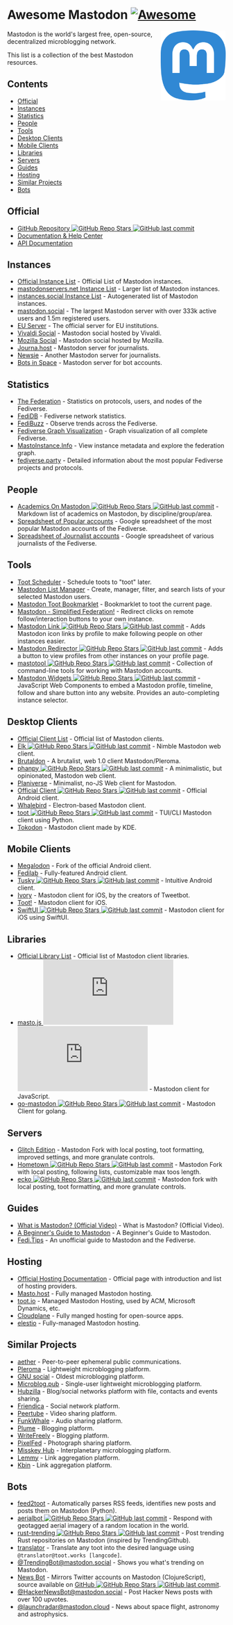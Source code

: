 # Awesome Mastodon [![Awesome](https://awesome.re/badge.svg)](https://awesome.re) <!-- omit from toc -->

[<img src="https://github.com/hyperupcall/awesome-mastodon/raw/main/assets/mastodon-logo.svg" align="right" width="150">](https://joinmastodon.org/)

Mastodon is the world's largest free, open-source, decentralized microblogging network.

This list is a collection of the best Mastodon resources.

## Contents  <!-- omit from toc -->

- [Official](#official)
- [Instances](#instances)
- [Statistics](#statistics)
- [People](#people)
- [Tools](#tools)
- [Desktop Clients](#desktop-clients)
- [Mobile Clients](#mobile-clients)
- [Libraries](#libraries)
- [Servers](#servers)
- [Guides](#guides)
- [Hosting](#hosting)
- [Similar Projects](#similar-projects)
- [Bots](#bots)

## Official

- [GitHub Repository ![GitHub Repo Stars](https://img.shields.io/github/stars/tootsuite/mastodon) ![GitHub last commit](https://img.shields.io/github/last-commit/tootsuite/mastodon)](https://github.com/tootsuite/mastodon/)
- [Documentation & Help Center](https://docs.joinmastodon.org/)
- [API Documentation](https://docs.joinmastodon.org/client/intro/)

## Instances

- [Official Instance List](https://joinmastodon.org/servers) - Official List of Mastodon instances.
- [mastodonservers.net Instance List](https://mastodonservers.net/) - Larger list of Mastodon instances.
- [instances.social Instance List](https://instances.social/list/) - Autogenerated list of Mastodon instances.
- [mastodon.social](https://mastodon.social/about/) - The largest Mastodon server with over 333k active users and 1.5m registered users.
- [EU Server](https://social.network.europa.eu/about/) - The official server for EU institutions.
- [Vivaldi Social](https://social.vivaldi.net/about/) - Mastodon social hosted by Vivaldi.
- [Mozilla Social](https://mozilla.social/about/) - Mastodon social hosted by Mozilla.
- [Journa.host](https://journa.host/about/) - Mastodon server for journalists.
- [Newsie](https://newsie.social/about/) - Another Mastodon server for journalists.
- [Bots in Space](https://botsin.space/about/) - Mastodon server for bot accounts.

## Statistics

- [The Federation](https://the-federation.info/) - Statistics on protocols, users, and nodes of the Fediverse.
- [FediDB](https://fedidb.org/network/) - Fediverse network statistics.
- [FediBuzz](https://fedi.buzz/) - Observe trends across the Fediverse.
- [Fediverse Graph Visualization](https://www.comeetie.fr/galerie/mapstodon/) - Graph visualization of all complete Fediverse.
- [MastoInstance.Info](https://mastoinstance.info/) - View instance metadata and explore the federation graph.
- [fediverse.party](https://fediverse.party/) - Detailed information about the most popular Fediverse projects and protocols.

## People

- [Academics On Mastodon ![GitHub Repo Stars](https://img.shields.io/github/stars/nathanlesage/academics-on-mastodon) ![GitHub last commit](https://img.shields.io/github/last-commit/nathanlesage/academics-on-mastodon)](https://github.com/nathanlesage/academics-on-mastodon/) - Markdown list of academics on Mastodon, by discipline/group/area.
- [Spreadsheet of Popular accounts](https://docs.google.com/spreadsheets/d/1cpUKkoT1MUn8_xM4usiERn-IdEuh0hXfBrwbbThwGiI/edit#gid=1111869705/) - Google spreadsheet of the most popular Mastodon accounts of the Fediverse.
- [Spreadsheet of Journalist accounts](https://docs.google.com/spreadsheets/d/13No4yxY-oFrN8PigC2jBWXreFCHWwVRTftwP6HcREtA/edit#gid=1320898902/) - Google spreadsheet of various journalists of the Fediverse.

## Tools

- [Toot Scheduler](https://scheduler.mastodon.tools/) - Schedule toots to "toot" later.
- [Mastodon List Manager](https://www.mastodonlistmanager.org/main/) - Create, manager, filter, and search lists of your selected Mastodon users.
- [Mastodon Toot Bookmarklet](https://rknightuk.github.io/mastodon-toot-bookmarklet/) - Bookmarklet to toot the current page.
- [Mastodon - Simplified Federation!](https://addons.mozilla.org/firefox/addon/mastodon-simplified-federation/) - Redirect clicks on remote follow/interaction buttons to your own instance.
- [Mastodon Link ![GitHub Repo Stars](https://img.shields.io/github/stars/masrly/mastodon-link) ![GitHub last commit](https://img.shields.io/github/last-commit/masrly/mastodon-link)](https://github.com/masrly/mastodon-link/) - Adds Mastodon icon links by profile to make following people on other instances easier.
- [Mastodon Redirector ![GitHub Repo Stars](https://img.shields.io/github/stars/bramus/mastodon-redirector) ![GitHub last commit](https://img.shields.io/github/last-commit/bramus/mastodon-redirector)](https://github.com/bramus/mastodon-redirector/) - Adds a button to view profiles from other instances on your profile page.
- [mastotool ![GitHub Repo Stars](https://img.shields.io/github/stars/muesli/mastotool) ![GitHub last commit](https://img.shields.io/github/last-commit/muesli/mastotool)](https://github.com/muesli/mastotool/) - Collection of command-line tools for working with Mastodon accounts.
- [Mastodon Widgets ![GitHub Repo Stars](https://img.shields.io/github/stars/splitbrain/mastodon-widget) ![GitHub last commit](https://img.shields.io/github/last-commit/splitbrain/mastodon-widget)](https://github.com/splitbrain/mastodon-widget) - JavaScript Web Components to embed a Mastodon profile, timeline, follow and share button into any website. Provides an auto-completing instance selector.

## Desktop Clients

- [Official Client List](https://joinmastodon.org/apps/) - Official list of Mastodon clients.
- [Elk ![GitHub Repo Stars](https://img.shields.io/github/stars/elk-zone/elk) ![GitHub last commit](https://img.shields.io/github/last-commit/elk-zone/elk)](https://github.com/elk-zone/elk/) - Nimble Mastodon web client.
- [Brutaldon](https://gitlab.com/brutaldon/brutaldon/) - A brutalist, web 1.0 client Mastodon/Pleroma.
- [phanpy ![GitHub Repo Stars](https://img.shields.io/github/stars/cheeaun/phanpy) ![GitHub last commit](https://img.shields.io/github/last-commit/cheeaun/phanpy)](https://github.com/cheeaun/phanpy) - A minimalistic, but opinionated, Mastodon web client.
- [Planiverse](https://git.mulligrubs.me/planiverse/) - Minimalist, no-JS Web client for Mastodon.
- [Official Client ![GitHub Repo Stars](https://img.shields.io/github/stars/mastodon/mastodon-android) ![GitHub last commit](https://img.shields.io/github/last-commit/mastodon/mastodon-android)](https://github.com/mastodon/mastodon-android/) - Official Android client.
- [Whalebird](https://whalebird.social/en/desktop/contents/) - Electron-based Mastodon client.
- [toot ![GitHub Repo Stars](https://img.shields.io/github/stars/ihabunek/toot) ![GitHub last commit](https://img.shields.io/github/last-commit/ihabunek/toot)](https://github.com/ihabunek/toot/) - TUI/CLI Mastodon client using Python.
- [Tokodon](https://apps.kde.org/tokodon/) - Mastodon client made by KDE.

## Mobile Clients

- [Megalodon](https://sk22.github.io/megalodon/) - Fork of the official Android client.
- [Fedilab](https://codeberg.org/tom79/Fedilab/) - Fully-featured Android client.
- [Tusky ![GitHub Repo Stars](https://img.shields.io/github/stars/tuskyapp/Tusky) ![GitHub last commit](https://img.shields.io/github/last-commit/tuskyapp/Tusky)](https://github.com/tuskyapp/Tusky/) - Intuitive Android client.
- [Ivory](https://apps.apple.com/us/app/ivory-for-mastodon-by-tapbots/id6444602274) - Mastodon client for iOS, by the creators of Tweetbot.
- [Toot!](https://apps.apple.com/us/app/toot/id1229021451) - Mastodon client for iOS.
- [SwiftUI ![GitHub Repo Stars](https://img.shields.io/github/stars/Dimillian/IceCubesApp) ![GitHub last commit](https://img.shields.io/github/last-commit/Dimillian/IceCubesApp)](https://github.com/Dimillian/IceCubesApp) - Mastodon client for iOS using SwiftUI.

## Libraries

- [Official Library List](https://docs.joinmastodon.org/client/libraries/) - Official list of Mastodon client libraries.
- [masto.js ![GitHub Repo Stars](https://img.shields.io/github/stars/neet/masto.js) ![GitHub last commit](https://img.shields.io/github/last-commit/neet/masto.js)](https://github.com/neet/masto.js) - Mastodon client for JavaScript.
- [go-mastodon ![GitHub Repo Stars](https://img.shields.io/github/stars/mattn/go-mastodon) ![GitHub last commit](https://img.shields.io/github/last-commit/mattn/go-mastodon)](https://github.com/mattn/go-mastodon) - Mastodon Client for golang.

## Servers

- [Glitch Edition](https://glitch-soc.github.io/docs/) - Mastodon Fork with local posting, toot formatting, improved settings, and more granulate controls.
- [Hometown ![GitHub Repo Stars](https://img.shields.io/github/stars/hometown-fork/hometown) ![GitHub last commit](https://img.shields.io/github/last-commit/hometown-fork/hometown)](https://github.com/hometown-fork/hometown/) - Mastodon Fork with local posting, following lists, customizable max toos length.
- [ecko ![GitHub Repo Stars](https://img.shields.io/github/stars/magicstone-dev/ecko) ![GitHub last commit](https://img.shields.io/github/last-commit/magicstone-dev/ecko)](https://github.com/magicstone-dev/ecko/) - Mastodon fork with local posting, toot formatting, and more granulate controls.

## Guides

- [What is Mastodon? (Official Video)](https://www.youtube.com/watch?v=IPSbNdBmWKE) - What is Mastodon? (Official Video).
- [A Beginner's Guide to Mastodon](https://buffer.com/resources/mastodon-social) - A Beginner's Guide to Mastodon.
- [Fedi.Tips](https://fedi.tips) - An unofficial guide to Mastodon and the Fediverse.

## Hosting

- [Official Hosting Documentation](https://docs.joinmastodon.org/user/run-your-own) - Official page with introduction and list of hosting providers.
- [Masto.host](https://masto.host) - Fully managed Mastodon hosting.
- [toot.io](https://toot.io/mastodon_hosting.html) - Managed Mastodon Hosting, used by ACM, Microsoft Dynamics, etc.
- [Cloudplane](https://cloudplane.org) - Fully manged hosting for open-source apps.
- [elestio](https://elest.io/open-source/mastodon) - Fully-managed Mastodon hosting.

## Similar Projects

- [aether](https://getaether.net) - Peer-to-peer ephemeral public communications.
- [Pleroma](https://pleroma.social/) - Lightweight microblogging platform.
- [GNU social](https://gnusocial.rocks/) - Oldest microblogging platform.
- [Microblog.pub](https://microblog.pub/) - Single-user lightweight microblogging platform.
- [Hubzilla](https://zotlabs.org/page/hubzilla/hubzilla-project/) - Blog/social networks platform with file, contacts and events sharing.
- [Friendica](https://friendi.ca/) - Social network platform.
- [Peertube](https://joinpeertube.org/) - Video sharing platform.
- [FunkWhale](https://funkwhale.audio/) - Audio sharing platform.
- [Plume](https://joinplu.me/) - Blogging platform.
- [WriteFreely](https://writefreely.org/) - Blogging platform.
- [PixelFed](https://pixelfed.org/) - Photograph sharing platform.
- [Misskey Hub](https://misskey-hub.net/en/) - Interplanetary microblogging platform.
- [Lemmy](https://join-lemmy.org/) - Link aggregation platform.
- [Kbin](https://kbin.social) - Link aggregation platform.

## Bots

- [feed2toot](https://gitlab.com/chaica/feed2toot) - Automatically parses RSS feeds, identifies new posts and posts them on Mastodon (Python).
- [aerialbot ![GitHub Repo Stars](https://img.shields.io/github/stars/doersino/aerialbot) ![GitHub last commit](https://img.shields.io/github/last-commit/doersino/aerialbot)](https://github.com/doersino/aerialbot) - Respond with geotagged aerial imagery of a random location in the world.
- [rust-trending ![GitHub Repo Stars](https://img.shields.io/github/stars/pbzweihander/rust-trending) ![GitHub last commit](https://img.shields.io/github/last-commit/pbzweihander/rust-trending)](https://github.com/pbzweihander/rust-trending) - Post trending Rust repositories on Mastodon (inspired by TrendingGithub).
- [translator](https://christopher.su/projects/translator/) - Translate any toot into the desired language using `@translator@toot.works [langcode]`.
- [@TrendingBot@mastodon.social](https://mastodon.social/@TrendingBot) - Shows you what's trending on Mastodon.
- [News Bot](https://botsin.space/@newsbot) - Mirrors Twitter accounts on Mastodon (ClojureScript), source available on [GitHub ![GitHub Repo Stars](https://img.shields.io/github/stars/yogthos/mastodon-bot) ![GitHub last commit](https://img.shields.io/github/last-commit/yogthos/mastodon-bot)](https://github.com/yogthos/mastodon-bot).
- [@HackerNewsBot@mastodon.social](https://mastodon.social/@HackerNewsBot) - Post Hacker News posts with over 100 upvotes.
- [@launchradar@mastodon.cloud](https://mastodon.cloud/@launchradar) - News about space flight, astronomy and astrophysics.
